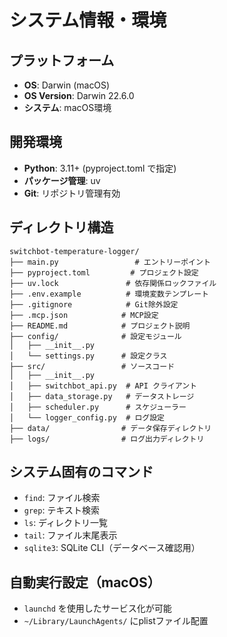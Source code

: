 # システム情報・環境

## プラットフォーム
- **OS**: Darwin (macOS)
- **OS Version**: Darwin 22.6.0
- **システム**: macOS環境

## 開発環境
- **Python**: 3.11+ (pyproject.toml で指定)
- **パッケージ管理**: uv
- **Git**: リポジトリ管理有効

## ディレクトリ構造
```
switchbot-temperature-logger/
├── main.py                 # エントリーポイント
├── pyproject.toml         # プロジェクト設定
├── uv.lock               # 依存関係ロックファイル
├── .env.example          # 環境変数テンプレート
├── .gitignore            # Git除外設定
├── .mcp.json            # MCP設定
├── README.md            # プロジェクト説明
├── config/              # 設定モジュール
│   ├── __init__.py
│   └── settings.py      # 設定クラス
├── src/                 # ソースコード
│   ├── __init__.py
│   ├── switchbot_api.py  # API クライアント
│   ├── data_storage.py   # データストレージ
│   ├── scheduler.py      # スケジューラー
│   └── logger_config.py  # ログ設定
├── data/                # データ保存ディレクトリ
├── logs/                # ログ出力ディレクトリ
```

## システム固有のコマンド
- `find`: ファイル検索
- `grep`: テキスト検索
- `ls`: ディレクトリ一覧
- `tail`: ファイル末尾表示
- `sqlite3`: SQLite CLI（データベース確認用）

## 自動実行設定（macOS）
- `launchd` を使用したサービス化が可能
- `~/Library/LaunchAgents/` にplistファイル配置